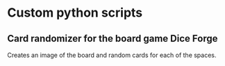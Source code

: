 
# Custom python scripts

## Card randomizer for the board game Dice Forge
Creates an image of the board and random cards for each of the spaces.

